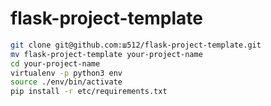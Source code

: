 # flask-project-template

```bash
git clone git@github.com:ш512/flask-project-template.git
mv flask-project-template your-project-name
cd your-project-name
virtualenv -p python3 env
source ./env/bin/activate
pip install -r etc/requirements.txt
```
